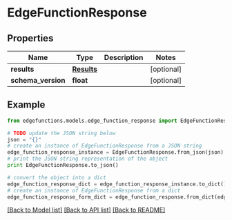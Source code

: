 # EdgeFunctionResponse


## Properties
Name | Type | Description | Notes
------------ | ------------- | ------------- | -------------
**results** | [**Results**](Results.md) |  | [optional] 
**schema_version** | **float** |  | [optional] 

## Example

```python
from edgefunctions.models.edge_function_response import EdgeFunctionResponse

# TODO update the JSON string below
json = "{}"
# create an instance of EdgeFunctionResponse from a JSON string
edge_function_response_instance = EdgeFunctionResponse.from_json(json)
# print the JSON string representation of the object
print EdgeFunctionResponse.to_json()

# convert the object into a dict
edge_function_response_dict = edge_function_response_instance.to_dict()
# create an instance of EdgeFunctionResponse from a dict
edge_function_response_form_dict = edge_function_response.from_dict(edge_function_response_dict)
```
[[Back to Model list]](../README.md#documentation-for-models) [[Back to API list]](../README.md#documentation-for-api-endpoints) [[Back to README]](../README.md)



